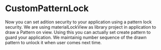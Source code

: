 # CustomPatternLock
Now you can set adition security to your application using a pattern lock security.
We are using materialLockView as library project in application to draw a Pattern on view.
Using this you can actually set create pattern to guard your application.
We maintainig number sequence of the drawn pattern to unlock it when user comes next time.

